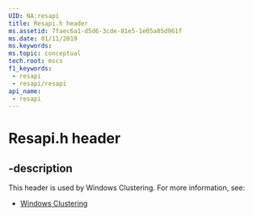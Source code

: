 ```yaml
---
UID: NA:resapi
title: Resapi.h header
ms.assetid: 7faec6a1-d5d6-3cde-81e5-1e05a05d961f
ms.date: 01/11/2019
ms.keywords: 
ms.topic: conceptual
tech.root: mscs
f1_keywords:
 - resapi
 - resapi/resapi
api_name:
 - resapi
---
```


# Resapi.h header


## -description

This header is used by Windows Clustering. For more information, see:

- [Windows Clustering](../_mscs/index.md)

